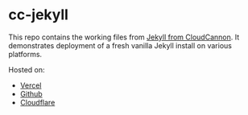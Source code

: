 # cc-jekyll

This repo contains the working files from [Jekyll from CloudCannon](https://cloudcannon.com/tutorials/jekyll-tutorial/getting-started/). It demonstrates deployment of a fresh vanilla Jekyll install on various platforms.

Hosted on:
- [Vercel](https://cc-jekyll.vercel.app/)
- [Github](https://b00nw33.github.io/cc-jekyll/)
- [Cloudflare](https://cc-jekyll.pages.dev/)
